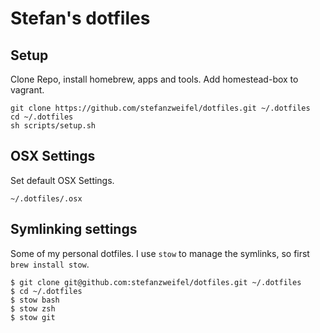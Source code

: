 # Stefan's dotfiles

## Setup

Clone Repo, install homebrew, apps and tools. Add homestead-box to vagrant.

```
git clone https://github.com/stefanzweifel/dotfiles.git ~/.dotfiles
cd ~/.dotfiles
sh scripts/setup.sh
```

## OSX Settings

Set default OSX Settings.

```
~/.dotfiles/.osx
```

## Symlinking settings

Some of my personal dotfiles. I use `stow` to manage the symlinks, so first `brew install stow`.

```
$ git clone git@github.com:stefanzweifel/dotfiles.git ~/.dotfiles
$ cd ~/.dotfiles
$ stow bash
$ stow zsh
$ stow git
```